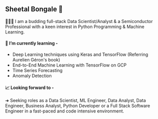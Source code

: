 ## Sheetal Bongale 👋

👩🏻‍💻  I am a budding full-stack Data Scientist/Analyst & a Semiconductor Professional with a keen interest in Python Programming & Machine Learning.

#### 🌱 I’m currently learning -
- Deep Learning techniques using Keras and TensorFlow (Referring Aurelien Géron's book)
- End-to-End Machine Learning with TensorFlow on GCP
- Time Series Forecasting
- Anomaly Detection

#### 📈  Looking forward to - 
➜ Seeking roles as a Data Scientist, ML Engineer, Data Analyst, Data Engineer, Business Analyst, Python Developer or a Full Stack Software Engineer in a fast-paced and code intensive environment.



